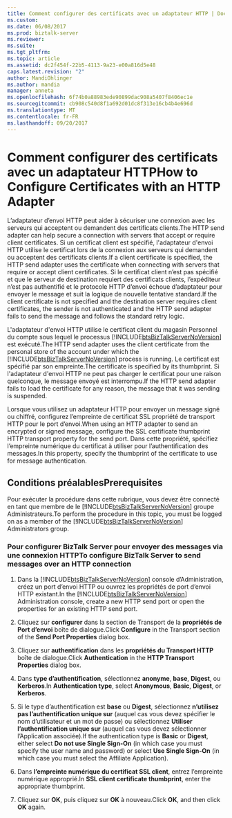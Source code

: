 ```yaml
---
title: Comment configurer des certificats avec un adaptateur HTTP | Documents Microsoft
ms.custom: 
ms.date: 06/08/2017
ms.prod: biztalk-server
ms.reviewer: 
ms.suite: 
ms.tgt_pltfrm: 
ms.topic: article
ms.assetid: dc2f454f-22b5-4113-9a23-e00a816d5e48
caps.latest.revision: "2"
author: MandiOhlinger
ms.author: mandia
manager: anneta
ms.openlocfilehash: 6f74b0a88983ede90899dac908a5407f8406ec1e
ms.sourcegitcommit: cb908c540d8f1a692d01dc8f313e16cb4b4e696d
ms.translationtype: MT
ms.contentlocale: fr-FR
ms.lasthandoff: 09/20/2017
---
```

# <a name="how-to-configure-certificates-with-an-http-adapter"></a><span data-ttu-id="d22aa-102">Comment configurer des certificats avec un adaptateur HTTP</span><span class="sxs-lookup"><span data-stu-id="d22aa-102">How to Configure Certificates with an HTTP Adapter</span></span>
<span data-ttu-id="d22aa-103">L’adaptateur d’envoi HTTP peut aider à sécuriser une connexion avec les serveurs qui acceptent ou demandent des certificats clients.</span><span class="sxs-lookup"><span data-stu-id="d22aa-103">The HTTP send adapter can help secure a connection with servers that accept or require client certificates.</span></span> <span data-ttu-id="d22aa-104">Si un certificat client est spécifié, l'adaptateur d'envoi HTTP utilise le certificat lors de la connexion aux serveurs qui demandent ou acceptent des certificats clients.</span><span class="sxs-lookup"><span data-stu-id="d22aa-104">If a client certificate is specified, the HTTP send adapter uses the certificate when connecting with servers that require or accept client certificates.</span></span> <span data-ttu-id="d22aa-105">Si le certificat client n’est pas spécifié et que le serveur de destination requiert des certificats clients, l’expéditeur n’est pas authentifié et le protocole HTTP d’envoi échoue d’adaptateur pour envoyer le message et suit la logique de nouvelle tentative standard.</span><span class="sxs-lookup"><span data-stu-id="d22aa-105">If the client certificate is not specified and the destination server requires client certificates, the sender is not authenticated and the HTTP send adapter fails to send the message and follows the standard retry logic.</span></span>  
  
 <span data-ttu-id="d22aa-106">L'adaptateur d'envoi HTTP utilise le certificat client du magasin Personnel du compte sous lequel le processus [!INCLUDE[btsBizTalkServerNoVersion](../includes/btsbiztalkservernoversion-md.md)] est exécuté.</span><span class="sxs-lookup"><span data-stu-id="d22aa-106">The HTTP send adapter uses the client certificate from the personal store of the account under which the [!INCLUDE[btsBizTalkServerNoVersion](../includes/btsbiztalkservernoversion-md.md)] process is running.</span></span> <span data-ttu-id="d22aa-107">Le certificat est spécifié par son empreinte.</span><span class="sxs-lookup"><span data-stu-id="d22aa-107">The certificate is specified by its thumbprint.</span></span> <span data-ttu-id="d22aa-108">Si l'adaptateur d'envoi HTTP ne peut pas charger le certificat pour une raison quelconque, le message envoyé est interrompu.</span><span class="sxs-lookup"><span data-stu-id="d22aa-108">If the HTTP send adapter fails to load the certificate for any reason, the message that it was sending is suspended.</span></span>  
  
 <span data-ttu-id="d22aa-109">Lorsque vous utilisez un adaptateur HTTP pour envoyer un message signé ou chiffré, configurez l’empreinte de certificat SSL propriété de transport HTTP pour le port d’envoi.</span><span class="sxs-lookup"><span data-stu-id="d22aa-109">When using an HTTP adapter to send an encrypted or signed message, configure the SSL certificate thumbprint HTTP transport property for the send port.</span></span> <span data-ttu-id="d22aa-110">Dans cette propriété, spécifiez l’empreinte numérique du certificat à utiliser pour l’authentification des messages.</span><span class="sxs-lookup"><span data-stu-id="d22aa-110">In this property, specify the thumbprint of the certificate to use for message authentication.</span></span>  
  
## <a name="prerequisites"></a><span data-ttu-id="d22aa-111">Conditions préalables</span><span class="sxs-lookup"><span data-stu-id="d22aa-111">Prerequisites</span></span>  
 <span data-ttu-id="d22aa-112">Pour exécuter la procédure dans cette rubrique, vous devez être connecté en tant que membre de le [!INCLUDE[btsBizTalkServerNoVersion](../includes/btsbiztalkservernoversion-md.md)] groupe Administrateurs.</span><span class="sxs-lookup"><span data-stu-id="d22aa-112">To perform the procedure in this topic, you must be logged on as a member of the [!INCLUDE[btsBizTalkServerNoVersion](../includes/btsbiztalkservernoversion-md.md)] Administrators group.</span></span>  
  
### <a name="to-configure-biztalk-server-to-send-messages-over-an-http-connection"></a><span data-ttu-id="d22aa-113">Pour configurer BizTalk Server pour envoyer des messages via une connexion HTTP</span><span class="sxs-lookup"><span data-stu-id="d22aa-113">To configure BizTalk Server to send messages over an HTTP connection</span></span>  
  
1.  <span data-ttu-id="d22aa-114">Dans la [!INCLUDE[btsBizTalkServerNoVersion](../includes/btsbiztalkservernoversion-md.md)] console d’Administration, créez un port d’envoi HTTP ou ouvrez les propriétés de port d’envoi HTTP existant.</span><span class="sxs-lookup"><span data-stu-id="d22aa-114">In the [!INCLUDE[btsBizTalkServerNoVersion](../includes/btsbiztalkservernoversion-md.md)] Administration console, create a new HTTP send port or open the properties for an existing HTTP send port.</span></span>  
  
2.  <span data-ttu-id="d22aa-115">Cliquez sur **configurer** dans la section de Transport de la **propriétés de Port d’envoi** boîte de dialogue.</span><span class="sxs-lookup"><span data-stu-id="d22aa-115">Click **Configure** in the Transport section of the **Send Port Properties** dialog box.</span></span>  
  
3.  <span data-ttu-id="d22aa-116">Cliquez sur **authentification** dans les **propriétés du Transport HTTP** boîte de dialogue.</span><span class="sxs-lookup"><span data-stu-id="d22aa-116">Click **Authentication** in the **HTTP Transport Properties** dialog box.</span></span>  
  
4.  <span data-ttu-id="d22aa-117">Dans **type d’authentification**, sélectionnez **anonyme**, **base**, **Digest**, ou **Kerberos**.</span><span class="sxs-lookup"><span data-stu-id="d22aa-117">In **Authentication type**, select **Anonymous**, **Basic**, **Digest**, or **Kerberos**.</span></span>  
  
5.  <span data-ttu-id="d22aa-118">Si le type d’authentification est **base** ou **Digest**, sélectionnez **n’utilisez pas l’authentification unique sur** (auquel cas vous devez spécifier le nom d’utilisateur et un mot de passe) ou sélectionnez  **Utiliser l’authentification unique sur** (auquel cas vous devez sélectionner l’Application associée).</span><span class="sxs-lookup"><span data-stu-id="d22aa-118">If the authentication type is **Basic** or **Digest**, either select **Do not use Single Sign-On** (in which case you must specify the user name and password) or select **Use Single Sign-On** (in which case you must select the Affiliate Application).</span></span>  
  
6.  <span data-ttu-id="d22aa-119">Dans **l’empreinte numérique du certificat SSL client**, entrez l’empreinte numérique approprié.</span><span class="sxs-lookup"><span data-stu-id="d22aa-119">In **SSL client certificate thumbprint**, enter the appropriate thumbprint.</span></span>  
  
7.  <span data-ttu-id="d22aa-120">Cliquez sur **OK**, puis cliquez sur **OK** à nouveau.</span><span class="sxs-lookup"><span data-stu-id="d22aa-120">Click **OK**, and then click **OK** again.</span></span>